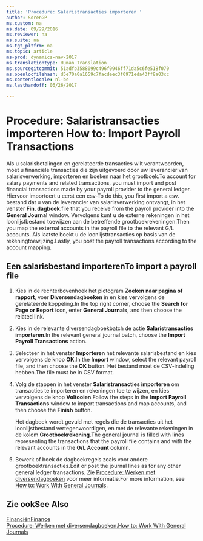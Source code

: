 ```yaml
---
title: 'Procedure: Salaristransacties importeren '
author: SorenGP
ms.custom: na
ms.date: 09/29/2016
ms.reviewer: na
ms.suite: na
ms.tgt_pltfrm: na
ms.topic: article
ms-prod: dynamics-nav-2017
ms.translationtype: Human Translation
ms.sourcegitcommit: 51adfb3588099c496f0946ff71da5c6fe518f070
ms.openlocfilehash: d5e70a0a1659c7facdeec3f0971eda43ff8a03cc
ms.contentlocale: nl-be
ms.lasthandoff: 06/26/2017

---
```


# <a name="how-to-import-payroll-transactions"></a><span data-ttu-id="2a613-102">Procedure: Salaristransacties importeren </span><span class="sxs-lookup"><span data-stu-id="2a613-102">How to: Import Payroll Transactions</span></span>
<span data-ttu-id="2a613-103">Als u salarisbetalingen en gerelateerde transacties wilt verantwoorden, moet u financiële transacties die zijn uitgevoerd door uw leverancier van salarisverwerking, importeren en boeken naar het grootboek.</span><span class="sxs-lookup"><span data-stu-id="2a613-103">To account for salary payments and related transactions, you must import and post financial transactions made by your payroll provider to the general ledger.</span></span> <span data-ttu-id="2a613-104">Hiervoor importeert u eerst een csv-</span><span class="sxs-lookup"><span data-stu-id="2a613-104">To do this, you first import a csv.</span></span> <span data-ttu-id="2a613-105">bestand dat u van de leverancier van salarisverwerking ontvangt, in het venster **Fin. dagboek**.</span><span class="sxs-lookup"><span data-stu-id="2a613-105">file that you receive from the payroll provider into the **General Journal** window.</span></span> <span data-ttu-id="2a613-106">Vervolgens kunt u de externe rekeningen in het loonlijstbestand toewijzen aan de betreffende grootboekrekeningen.</span><span class="sxs-lookup"><span data-stu-id="2a613-106">Then you map the external accounts in the payroll file to the relevant G/L accounts.</span></span> <span data-ttu-id="2a613-107">Als laatste boekt u de loonlijsttransacties op basis van de rekeningtoewijzing.</span><span class="sxs-lookup"><span data-stu-id="2a613-107">Lastly, you post the payroll transactions according to the account mapping.</span></span>

## <a name="to-import-a-payroll-file"></a><span data-ttu-id="2a613-108">Een salarisbestand importeren</span><span class="sxs-lookup"><span data-stu-id="2a613-108">To import a payroll file</span></span>
1. <span data-ttu-id="2a613-109">Kies in de rechterbovenhoek het pictogram **Zoeken naar pagina of rapport**, voer **Diversendagboeken** in en kies vervolgens de gerelateerde koppeling.</span><span class="sxs-lookup"><span data-stu-id="2a613-109">In the top right corner, choose the **Search for Page or Report** icon, enter **General Journals**, and then choose the related link.</span></span>
2. <span data-ttu-id="2a613-110">Kies in de relevante diversendagboekbatch de actie **Salaristransacties importeren**.</span><span class="sxs-lookup"><span data-stu-id="2a613-110">In the relevant general journal batch, choose the **Import Payroll Transactions** action.</span></span>
3. <span data-ttu-id="2a613-111">Selecteer in het venster **Importeren** het relevante salarisbestand en kies vervolgens de knop **OK**.</span><span class="sxs-lookup"><span data-stu-id="2a613-111">In the **Import** window, select the relevant payroll file, and then choose the **OK** button.</span></span> <span data-ttu-id="2a613-112">Het bestand moet de CSV-indeling hebben.</span><span class="sxs-lookup"><span data-stu-id="2a613-112">The file must be in CSV format.</span></span> 
4. <span data-ttu-id="2a613-113">Volg de stappen in het venster **Salaristransacties importeren** om transacties te importeren en rekeningen toe te wijzen, en kies vervolgens de knop **Voltooien**.</span><span class="sxs-lookup"><span data-stu-id="2a613-113">Follow the steps in the **Import Payroll Transactions** window to import transactions and map accounts, and then choose the **Finish** button.</span></span>

    <span data-ttu-id="2a613-114">Het dagboek wordt gevuld met regels die de transacties uit het loonlijstbestand vertegenwoordigen, en met de relevante rekeningen in de kolom **Grootboekrekening**.</span><span class="sxs-lookup"><span data-stu-id="2a613-114">The general journal is filled with lines representing the transactions that the payroll file contains and with the relevant accounts in the **G/L Account** column.</span></span>
4. <span data-ttu-id="2a613-115">Bewerk of boek de dagboekregels zoals voor andere grootboektransacties.</span><span class="sxs-lookup"><span data-stu-id="2a613-115">Edit or post the journal lines as for any other general ledger transactions.</span></span> <span data-ttu-id="2a613-116">Zie [Procedure: Werken met diversendagboeken](ui-work-general-journals.md) voor meer informatie.</span><span class="sxs-lookup"><span data-stu-id="2a613-116">For more information, see [How to: Work With General Journals](ui-work-general-journals.md).</span></span>   

## <a name="see-also"></a><span data-ttu-id="2a613-117">Zie ook</span><span class="sxs-lookup"><span data-stu-id="2a613-117">See Also</span></span>
[<span data-ttu-id="2a613-118">Financiën</span><span class="sxs-lookup"><span data-stu-id="2a613-118">Finance</span></span>](finance-setup.md)  
[<span data-ttu-id="2a613-119">Procedure: Werken met diversendagboeken.</span><span class="sxs-lookup"><span data-stu-id="2a613-119">How to: Work With General Journals</span></span>](ui-work-general-journals.md)  

